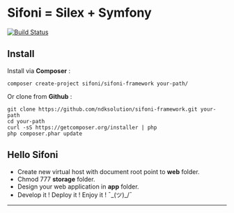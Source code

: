 # Sifoni = Silex + Symfony

[![Build Status](https://travis-ci.org/ndksolution/sifoni-framework.svg?branch=master)](https://travis-ci.org/ndksolution/sifoni-framework)

## Install
Install via **Composer** :
```
composer create-project sifoni/sifoni-framework your-path/
```

Or clone from **Github** :
```
git clone https://github.com/ndksolution/sifoni-framework.git your-path
cd your-path
curl -sS https://getcomposer.org/installer | php
php composer.phar update
```

## Hello Sifoni
- Create new virtual host with document root point to **web** folder.
- Chmod 777 **storage** folder.
- Design your web application in **app** folder.
- Develop it ! Deploy it ! Enjoy it ! ¯\_(ツ)_/¯

-------------------------------

